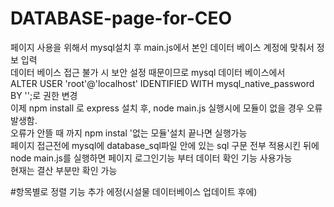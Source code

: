 # DATABASE-page-for-CEO

페이지 사용을 위해서 mysql설치 후 main.js에서 본인 데이터 베이스 계정에 맞춰서 정보 입력  
데이터 베이스 접근 불가 시 보안 설정 때문이므로 mysql 데이터 베이스에서  
ALTER USER 'root'@'localhost' IDENTIFIED WITH mysql_native_password BY '<password>';로 권한 변경  
이제 npm install 로 express 설치 후, node main.js 실행시에 모듈이 없을 경우 오류 발생함.  
오류가 안뜰 때 까지 npm instal '없는 모듈'설치 끝나면 실행가능  
페이지 접근전에 mysql에 database_sql파일 안에 있는 sql 구문 전부 적용시킨 뒤에 node main.js를 실행하면 페이지 로그인기능 부터  데이터 확인 기능 사용가능  
현재는 결산 부분만 확인 가능  

#항목별로 정렬 기능 추가 에정(시설물 데이터베이스 업데이트 후에)  
